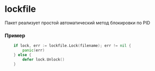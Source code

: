 # lockfile #

Пакет реализует простой автоматический метод блокировки по PID

### Пример
```go
    if lock, err := lockfile.Lock(filename); err != nil {
        panic(err)
    } else {
        defer lock.Unlock()
    }
```
